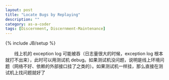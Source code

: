 ```yaml
---
layout: post
title: "Locate Bugs by Replaying"
description: ""
category: as-a-coder
tags: [Discernment, Discernment-Maintenance]
---
```

{% include JB/setup %}

　　线上机的 exception log 可能被吞（日志量很大的时候，exception log 根本就打不出来），此时可以用测试机 debug。如果测试机没问题，说明是线上环境问题（网络不好、依赖的外部接口挂了之类的）。如果测试机一样挂，那么直接在测试机上找问题就好了